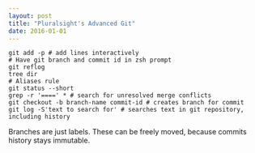 ```yaml
---
layout: post
title: "Pluralsight's Advanced Git"
date: 2016-01-01
---
```


``` shell
git add -p # add lines interactively
# Have git branch and commit id in zsh prompt
git reflog
tree dir
# Aliases rule
git status --short
grep -r '====' * # search for unresolved merge conflicts
git checkout -b branch-name commit-id # creates branch for commit
git log -S'text to search for' # searches text in git repository, including history
```

Branches are just labels. These can be freely moved, because commits history stays immutable.